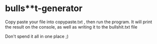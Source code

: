 # bulls**t-generator


Copy paste your file into copypaste.txt , then run the program. It will print the result on the console, as well as writing it to the bullshit.txt file

Don't spend it all in one place ;)
